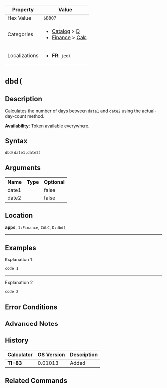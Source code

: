 | Property      | Value |
|---------------|-------|
| Hex Value     | `$BB07`|
| Categories    | <ul><li>[Catalog](<../categories/Catalog.md>) > [D](<../categories/Catalog.md#D>)</li><li>[Finance](<../categories/Finance.md>) > [Calc](<../categories/Finance.md#Calc>)</li></ul> |
| Localizations | <ul><li><b>FR</b>: `jed(`</li></ul> |

# `dbd(`

## Description
Calculates the number of days between `date1` and `date2` using the actual-day-count method.


<b>Availability</b>: Token available everywhere.

## Syntax
`dbd(date1,date2)`

## Arguments
<table>
<tr><th>Name</th><th>Type</th><th>Optional</th></tr>

<tr><td>date1</td><td></td><td>false</td></tr>

<tr><td>date2</td><td></td><td>false</td></tr>

</table>

## Location
<tt><kbd><b>apps</b></kbd></tt>, `1:Finance`, `CALC`, `D:dbd(`
<hr>

## Examples

Explanation 1
```ti-basic
code 1
```
---
Explanation 2
```ti-basic
code 2
```

## Error Conditions


## Advanced Notes


## History
| Calculator | OS Version | Description |
|------------|------------|-------------|
| <b>TI-83</b> | 0.01013 | Added |

## Related Commands

